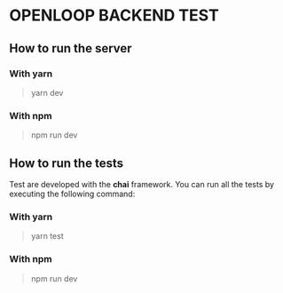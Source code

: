 # OPENLOOP BACKEND TEST

## How to run the server

### With yarn

> yarn dev

### With npm

> npm run dev

## How to run the tests

Test are developed with the **chai** framework. You can run all the tests by executing the following command:

### With yarn

> yarn test

### With npm

> npm run dev
